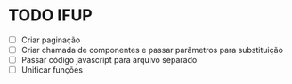 # TODO IFUP

- [ ] Criar paginação
- [ ] Criar chamada de componentes e passar parâmetros para substituição
- [ ] Passar código javascript para arquivo separado
- [ ] Unificar funções